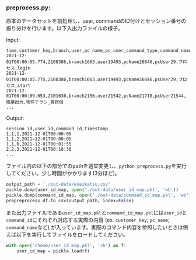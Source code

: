 ### preprocess.py:

原本のデータセットを前処理し、user, commandのID付けとセッション番号の振り分けを行います。以下入出力ファイルの様子。

Input:
```
time,customer_key,branch,user,pc_name,pc_user,command_type,command_name
2021-12-01T00:00:05.774,2108386,branch1663,user19493,pcName26646,pcUser29,プロセス,login
2021-12-01T00:00:05.775,2108386,branch1663,user19493,pcName26646,pcUser29,プロセス,start
2021-12-01T00:00:09.653,2101030,branch2156,user21542,pcName21710,pcUser21544,帳票出力,物件チラシ_賃貸借
...
```

Output:
```
session_id,user_id,command_id,timestamp
1,1,1,2021-12-01T00:00:05
1,1,2,2021-12-01T00:00:05
1,1,6,2021-12-01T00:01:55
2,2,3,2021-12-01T00:18:38
...
```

ファイル内の以下の部分でのpathを適宜変更し、`python preprocess.py`を実行してください。少し時間がかかります(3分ほど)。
```python
output_path = './out-data/eseikatsu.csv'
pickle.dump(user_id_map, open('./out-data/user_id_map.pkl', 'wb'))
pickle.dump(command_id_map, open('./out-data/command_id_map.pkl', 'wb'))
prepreprocess_df.to_csv(output_path, index=False)
```
また出力ファイルである`user_id_map.pkl`と`command_id_map.pkl`には`user_id`と`command_id`にそれぞれ対応する実際の内容 (ex. `customer_key`; `pc_name`; `command_name`など) が入っています。実際のコマンド内容を参照したいときは例えば以下を実行してファイルをロードしてください。
```python
with open('chome/user_id_map.pkl', 'rb') as f:
    user_id_map = pickle.load(f)
```
